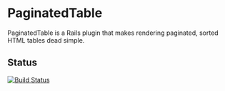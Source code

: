 # PaginatedTable

PaginatedTable is a Rails plugin that makes rendering paginated, sorted
HTML tables dead simple.

## Status

[![Build Status](https://secure.travis-ci.org/dball/paginated_table.png)](http://travis-ci.org/dball/paginated_table)
